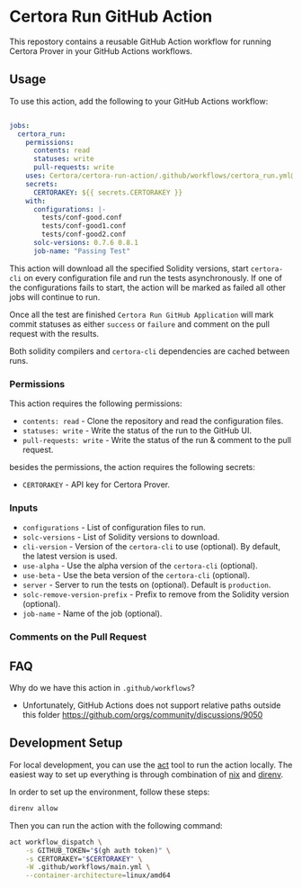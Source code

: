 # Certora Run GitHub Action

This repostory contains a reusable GitHub Action workflow for running Certora Prover
in your GitHub Actions workflows.

## Usage

To use this action, add the following to your GitHub Actions workflow:

```yaml

jobs:
  certora_run:
    permissions:
      contents: read
      statuses: write
      pull-requests: write
    uses: Certora/certora-run-action/.github/workflows/certora_run.yml@main
    secrets:
      CERTORAKEY: ${{ secrets.CERTORAKEY }}
    with:
      configurations: |-
        tests/conf-good.conf
        tests/conf-good1.conf
        tests/conf-good2.conf
      solc-versions: 0.7.6 0.8.1
      job-name: "Passing Test"
```

This action will download all the specified Solidity versions, start `certora-cli` on
every configuration file and run the tests asynchronously. If one of the configurations
fails to start, the action will be marked as failed all other jobs will continue to run.

Once all the test are finished `Certora Run GitHub Application` will mark commit
statuses as either `success` or `failure` and comment on the pull request with the
results.

Both solidity compilers and `certora-cli` dependencies are cached between runs.

### Permissions

This action requires the following permissions:

- `contents: read` - Clone the repository and read the configuration files.
- `statuses: write` - Write the status of the run to the GitHub UI.
- `pull-requests: write` - Write the status of the run & comment to the pull request.

besides the permissions, the action requires the following secrets:

- `CERTORAKEY` - API key for Certora Prover.

### Inputs

- `configurations` - List of configuration files to run.
- `solc-versions` - List of Solidity versions to download.
- `cli-version` - Version of the `certora-cli` to use (optional). By default, the latest version is used.
- `use-alpha` - Use the alpha version of the `certora-cli` (optional).
- `use-beta` - Use the beta version of the `certora-cli` (optional).
- `server` - Server to run the tests on (optional). Default is `production`.
- `solc-remove-version-prefix` - Prefix to remove from the Solidity version (optional).
- `job-name` - Name of the job (optional).


### Comments on the Pull Request


## FAQ

Why do we have this action in `.github/workflows`?
- Unfortunately, GitHub Actions does not support relative paths outside this folder https://github.com/orgs/community/discussions/9050


## Development Setup

For local development, you can use the [act] tool to run
the action locally. The easiest way to set up everything is through combination of
[nix] and [direnv].

In order to set up the environment, follow these steps:
```bash
direnv allow
```

Then you can run the action with the following command:


```bash
act workflow_dispatch \
    -s GITHUB_TOKEN="$(gh auth token)" \
    -s CERTORAKEY="$CERTORAKEY" \
    -W .github/workflows/main.yml \
    --container-architecture=linux/amd64
```

[act]: https://github.com/nektos/act
[nix]: https://nixos.org/
[direnv]: https://github.com/direnv/direnv
